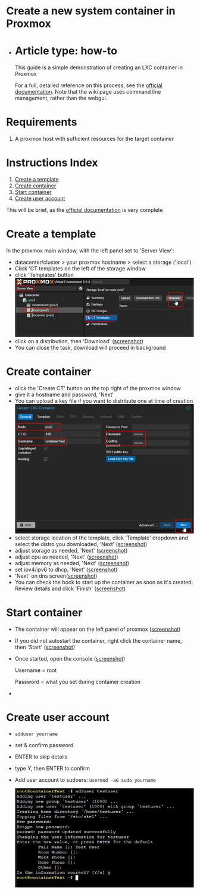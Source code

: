 # Create a new system container in Proxmox

- # Article type: how-to
  This guide is a simple demonstration of creating an LXC container in Proxmox

  For a full, detailed reference on this process, see the [official documentation](https://pve.proxmox.com/wiki/Linux_Container). Note that the wiki page uses command line management, rather than the webgui.

# Requirements
1. A proxmox host with sufficient resources for the target container
   
# Instructions Index
1. [Create a template](#create-a-template)
2. [Create container](#create-container)
2. [Start container](#start-container)
2. [Create user account](#create-user-account)


This will be brief, as the [official documentation](https://pve.proxmox.com/wiki/Linux_Container) is very complete


# Create a template
In the proxmox main window, with the left panel set to 'Server View':
- datacenter/cluster > your proxmox hostname > select a storage ('local')
- Click 'CT templates on the left of the storage window
- click 'Templates' button
    ![](https://github.com/mynah22/Homelab-Guides/raw/main/screenshots/proxLxc0.jpg)
- click on a distribution, then 'Download' ([screenshot](https://github.com/mynah22/Homelab-Guides/raw/main/screenshots/proxLxc1.jpg))
- You can close the task, download will proceed in background

# Create container
- click the 'Create CT' button on the top right of the proxmox window
- give it a hostname and password, 'Next'
- You can upload a key file if you want to distribute one at time of creation
    ![](https://github.com/mynah22/Homelab-Guides/raw/main/screenshots/proxLxc2.jpg)
- select storage location of the template, click 'Template' dropdown and select the distro you downloaded, 'Next' ([screenshot](https://github.com/mynah22/Homelab-Guides/raw/main/screenshots/proxLxc3.jpg))
- adjust storage as needed, 'Next' ([screenshot](https://github.com/mynah22/Homelab-Guides/raw/main/screenshots/proxLxc4.jpg))
- adjust cpu as needed, 'Next' ([screenshot](https://github.com/mynah22/Homelab-Guides/raw/main/screenshots/proxLxc5.jpg))
- adjust memory as needed, 'Next' ([screenshot](https://github.com/mynah22/Homelab-Guides/raw/main/screenshots/proxLxc6.jpg))
- set ipv4/ipv6 to dhcp, 'Next' ([screenshot](https://github.com/mynah22/Homelab-Guides/raw/main/screenshots/proxLxc7.jpg))
- 'Next' on dns screen([screenshot](https://github.com/mynah22/Homelab-Guides/raw/main/screenshots/proxLxc8.jpg))
- You can check the bock to start up the container as soon as it's created. Review details and click 'Finish' ([screenshot](https://github.com/mynah22/Homelab-Guides/raw/main/screenshots/proxLxc9.jpg))


# Start container 
- The container will appear on the left panel of proxmox ([screenshot](https://github.com/mynah22/Homelab-Guides/raw/main/screenshots/proxLxc10.jpg))
- If you did not autostart the container, right click the container name, then 'Start' ([screenshot](https://github.com/mynah22/Homelab-Guides/raw/main/screenshots/proxLxc11.jpg))
- Once started, open the console ([screenshot](https://github.com/mynah22/Homelab-Guides/raw/main/screenshots/proxLxc12.jpg))

    Username = root

    Password = what you set during container creation
- 


# Create user account
- `adduser yourname`
- set & confirm password
- ENTER to skip details
- type Y, then ENTER to confirm
- Add user account to sudoers:  `usermod -aG sudo yourname`
  
    ![](https://github.com/mynah22/Homelab-Guides/raw/main/screenshots/proxLxc13.jpg)
